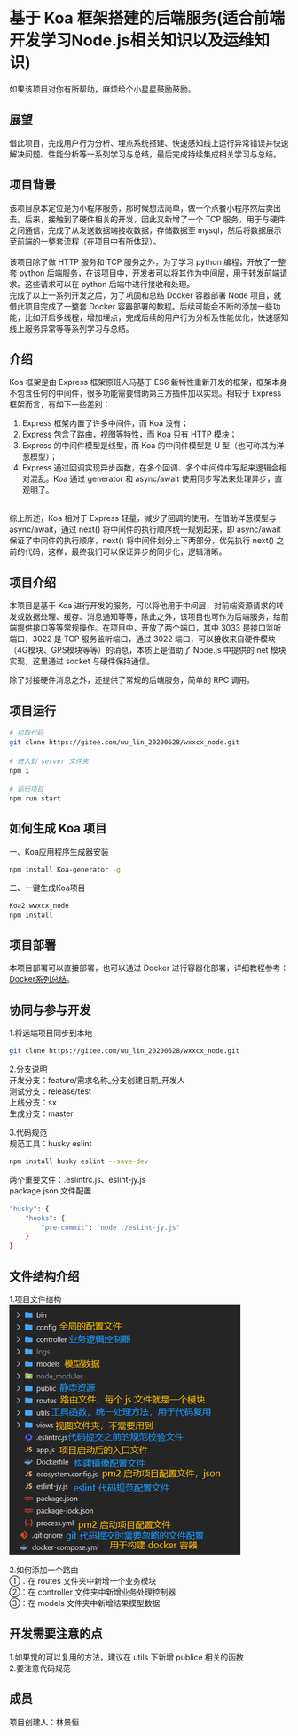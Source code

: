 <!--
 * @Description: 
 * @Version: 1.0
 * @Autor: 林景恒
 * @Date: 2020-07-02 20:48:48
 * @LastEditors: Please set LastEditors
 * @LastEditTime: 2020-07-19 21:27:14
--> 
# 基于 Koa 框架搭建的后端服务(适合前端开发学习Node.js相关知识以及运维知识)

如果该项目对你有所帮助，麻烦给个小星星鼓励鼓励。

## 展望

借此项目，完成用户行为分析、埋点系统搭建、快速感知线上运行异常错误并快速解决问题、性能分析等一系列学习与总结，最后完成持续集成相关学习与总结。

## 项目背景

该项目原本定位是为小程序服务，那时候想法简单，做一个点餐小程序然后卖出去。后来，接触到了硬件相关的开发，因此又新增了一个 TCP 服务，用于与硬件之间通信，完成了从发送数据端接收数据，存储数据至 mysql，然后将数据展示至前端的一整套流程（在项目中有所体现）。  
<br/>
该项目除了做 HTTP 服务和 TCP 服务之外，为了学习 python 编程，开放了一整套 python 后端服务，在该项目中，开发者可以将其作为中间层，用于转发前端请求。这些请求可以在 python 后端中进行接收和处理。
<br/>
完成了以上一系列开发之后，为了巩固和总结 Docker 容器部署 Node 项目，就借此项目完成了一整套 Docker 容器部署的教程。后续可能会不断的添加一些功能，比如开启多线程，增加埋点，完成后续的用户行为分析及性能优化，快速感知线上服务异常等等系列学习与总结。

## 介绍

Koa 框架是由 Express 框架原班人马基于 ES6 新特性重新开发的框架，框架本身不包含任何的中间件，很多功能需要借助第三方插件加以实现。相较于 Express 框架而言，有如下一些差别：
1. Express 框架内置了许多中间件，而 Koa 没有；
2. Express 包含了路由，视图等特性，而 Koa 只有 HTTP 模块；
3. Express 的中间件模型是线型，而 Koa 的中间件模型是 U 型（也可称其为洋葱模型）；
4. Express 通过回调实现异步函数，在多个回调、多个中间件中写起来逻辑会相对混乱。Koa 通过 generator 和 async/await 使用同步写法来处理异步，直观明了。  
<br/>
综上所述，Koa 相对于 Express 轻量，减少了回调的使用。在借助洋葱模型与 async/await，通过 next() 将中间件的执行顺序统一规划起来，即 async/await 保证了中间件的执行顺序，next() 将中间件划分上下两部分，优先执行 next() 之前的代码，这样，最终我们可以保证异步的同步化，逻辑清晰。

## 项目介绍

本项目是基于 Koa 进行开发的服务，可以将他用于中间层，对前端资源请求的转发或数据处理、缓存、消息通知等等，除此之外，该项目也可作为后端服务，给前端提供接口等等常规操作。在项目中，开放了两个端口，其中 3033 是接口监听端口，3022 是 TCP 服务监听端口，通过 3022 端口，可以接收来自硬件模块（4G模块、GPS模块等等）的消息，本质上是借助了 Node.js 中提供的 net 模块实现，这里通过 socket 与硬件保持通信。  

除了对接硬件消息之外，还提供了常规的后端服务，简单的 RPC 调用。

## 项目运行

```bash
# 拉取代码
git clone https://gitee.com/wu_lin_20200628/wxxcx_node.git

# 进入到 server 文件夹
npm i

# 运行项目
npm run start
```
## 如何生成 Koa 项目

一、Koa应用程序生成器安装  

```bash
npm install Koa-generator -g
```

二、一键生成Koa项目  

```bash
Koa2 wwxcx_node
npm install
```

## 项目部署

本项目部署可以直接部署，也可以通过 Docker 进行容器化部署，详细教程参考：[Docker系列总结](https://mp.weixin.qq.com/s/LdpOz5Cf35TwKC3psGyVPw)。

## 协同与参与开发

1.将远端项目同步到本地

```bash
git clone https://gitee.com/wu_lin_20200628/wxxcx_node.git
```

2.分支说明  
开发分支：feature/需求名称_分支创建日期_开发人  
测试分支：release/test  
上线分支：sx  
生成分支：master

3.代码规范  
规范工具：husky eslint  

```bash
npm install husky eslint --save-dev
```

两个重要文件：.eslintrc.js、eslint-jy.js  
package.json 文件配置  

```bash
"husky": {
    "hooks": {
        "pre-commit": "node ./eslint-jy.js"
    }
}
```

## 文件结构介绍

1.项目文件结构  
<img src="./server/public/images/md_img/project_tree.png" />  

2.如何添加一个路由  
①：在 routes 文件夹中新增一个业务模块  
②：在 controller 文件夹中新增业务处理控制器  
③：在 models 文件夹中新增结果模型数据

## 开发需要注意的点
1.如果觉的可以复用的方法，建议在 utils 下新增 publice 相关的函数  
2.要注意代码规范

## 成员

项目创建人：林景恒  
